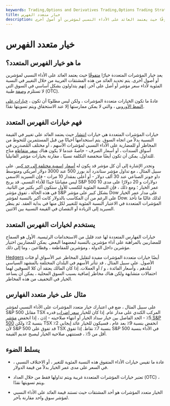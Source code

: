 ```yaml
---
keywords: Trading,Options and Derivatives Trading,Options Trading Strategy and Education,Options and Derivatives,Strategy and Education
title: خيار متعدد الفهرس
description: يعد خيار المؤشرات المتعددة خيارًا متفوقًا حيث يعتمد العائد على الأداء النسبي لمؤشرين أو أصول أخرى.
---
```


# خيار متعدد الفهرس
## ما هو خيار الفهرس المتعدد؟

يعد خيار المؤشرات المتعددة خيارًا [متفوقًا](/outperformanceoption) حيث يعتمد العائد على الأداء النسبي لمؤشرين أو أصول أخرى. يتم تحديد العائد من هذه المشتقات الغريبة من خلال التغيير في النسبة المئوية لأداء سعر مؤشر أو أصل على آخر. إنهم يتداولون بشكل أساسي في السوق التي لا تستلزم [وصفة](/otc) طبية (OTC).

عادةً ما تكون الخيارات متعددة المؤشرات ، ولكن ليس مطلوبًا أن تكون ، [خيارات على النمط الأوروبي](/europeanoption) ، والتي لا يمكن ممارستها إلا عند الاستحقاق ويتم تسويتها نقدًا.

## فهم خيارات الفهرس المتعدد

خيارات المؤشرات المتعددة هي خيارات [انتشار](/spreadoption) حيث يعتمد العائد على تغيير في القيمة النسبية بدلاً من اتجاه السوق. يتم استخدامها أحيانًا من قبل المستثمرين للتحوط من المخاطر أو للمضاربة على الأداء النسبي لمؤشرات الأسهم ، أو مختلف المُصدرين في أسواق السندات ، أو أسعار الصرف - خاصةً عندما لا يكون هناك [سعر متقاطع](/crossrate) متاح للتداول. يمكن أن تكون أيضًا منخفضة التكلفة نسبيًا ، مقارنة بخيارات مؤشر الفانيليا.

وتجدر الإشارة إلى أن كل مؤشر قد يكون له [أسعار](/nominalvalue) [اسمية مختلفة إلى حد كبير](/nominalvalue). على سبيل المثال ، مع تداول مؤشر ستاندرد آند بورز 500 عند 3000 دولار أمريكي ومتوسط داو جونز الصناعي عند 30 ألف دولار - أو أعلى بمقدار 10 مرات - فإن السبريد الاسمي ليس مقياسًا جيدًا للأداء النسبي. قد يربح S&P 500 10 دولارات و 20 دولارًا على مدى عمر الخيار ؛ ومع ذلك ، فإن النسبة المئوية للكسب للأول ستكون أكبر بكثير من الثانية. في هذه الحالة ، تفوق مؤشر S&P بشكل كبير على مؤشر Dow على مدار عمر الخيار على الرغم من أن المكاسب بالدولار كانت أكبر بالنسبة لمؤشر Dow. لذلك غالبًا ما تأخذ المؤشرات المتعددة في الاعتبار النسبة المئوية للتغيير لكل منها في بداية العقد. ثم ينظر السبريد إلى الزيادة أو النقصان في القيمة النسبية بين الاثنين.

## يستخدم لخيارات الفهرس المتعدد

خيارات الفهارس المتعددة لها عدد قليل من الاستخدامات الرئيسية. الأول هو السماح للمضاربين بالمراهنة على أداء مؤشرين بالنسبة لبعضهما البعض. يمكن للمضاربين اختيار مؤشرين داخل الدولة ، ومؤشرين للمقاطعة ، وقطاعين ، وما إلى ذلك.

[Hedgers](/hedge) أيضًا خيارات متعددة المؤشرات مفيدة لتقليل المخاطر عبر الأسواق أو فئات الأصول. على سبيل المثال ، قد تتأثر الأسهم في البلدان المختلفة بالمشهد السياسي لبلدهم ، وأسعار الفائدة ، و / أو العملات. إذا كان المالك يعتقد أن كلا السوقين لهما احتمالات متشابهة ولكن هناك مخاطر إضافية بسبب السوق المحلية ، يمكن أن يساعد الخيار في التخفيف من هذه المخاطر.

## مثال على خيار متعدد الفهارس

على سبيل المثال ، ضع في اعتبارك خيار متعدد المؤشرات على الأداء النسبي لمؤشر S&P 500 مقابل TSX المركب الكندي على مدار عام. إذا كان للخيار [سعر إضراب](/strikeprice) قدره 5٪ - الحد الفاصل بين خيار سداد الخيار أو انتهاء صلاحيته - إذن ، إذا انخفض [مؤشر S&P 500](/sp) بنسبة 2٪ ولكن TSX انخفض بنسبة 9٪ بعد عام ، فسيكون للخيار عائد إيجابي 2٪ لأن S&P 500 قد تفوق على TSX بنسبة 7٪ نقاط. إذا تفوق S&P 500 في الأداء بنسبة أقل من 5٪ ، فستنتهي صلاحية الخيار ليصبح عديم القيمة.

## يسلط الضوء

- عادة ما تقيس خيارات الأداء المتفوق هذه النسبة المئوية للتغير ، أو الاختلاف النسبي ، في السعر على مدى عمر الخيار بدلاً من قيمة الدولار.

- تعتبر خيارات المؤشرات المتعددة غريبة ويتم تداولها فقط من خلال العداد (OTC) ، ويتم تسويتها نقدًا.

- الخيار متعدد المؤشرات هو أحد المشتقات حيث تستند قيمة العائد على الأداء النسبي لمؤشر سوق واحد مقارنة بآخر.

